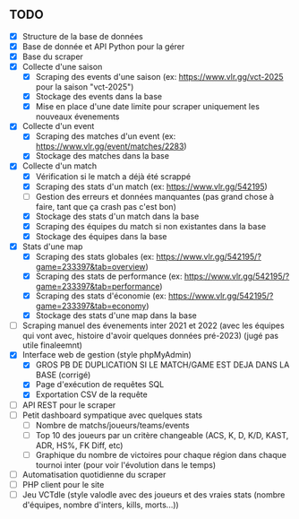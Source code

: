 

## TODO

- [x] Structure de la base de données
- [x] Base de donnée et API Python pour la gérer
- [x] Base du scraper
- [x] Collecte d'une saison
    - [x] Scraping des events d'une saison (ex: https://www.vlr.gg/vct-2025 pour la saison "vct-2025")
    - [x] Stockage des events dans la base
    - [x] Mise en place d'une date limite pour scraper uniquement les nouveaux évenements
- [x] Collecte d'un event
    - [x] Scraping des matches d'un event (ex: https://www.vlr.gg/event/matches/2283)
    - [x] Stockage des matches dans la base
- [x] Collecte d'un match
    - [x] Vérification si le match a déjà été scrappé
    - [x] Scraping des stats d'un match (ex: https://www.vlr.gg/542195)
    - [ ] Gestion des erreurs et données manquantes (pas grand chose à faire, tant que ça crash pas c'est bon)
    - [x] Stockage des stats d'un match dans la base
    - [x] Scraping des équipes du match si non existantes dans la base
    - [x] Stockage des équipes dans la base
- [x] Stats d'une map
    - [x] Scraping des stats globales (ex: https://www.vlr.gg/542195/?game=233397&tab=overview)
    - [x] Scraping des stats de performance (ex: https://www.vlr.gg/542195/?game=233397&tab=performance)
    - [x] Scraping des stats d'économie (ex: https://www.vlr.gg/542195/?game=233397&tab=economy)
    - [x] Stockage des stats d'une map dans la base
- [ ] Scraping manuel des évenements inter 2021 et 2022 (avec les équipes qui vont avec, histoire d'avoir quelques données pré-2023) (jugé pas utile finaleemnt)
- [x] Interface web de gestion (style phpMyAdmin)
    - [x] GROS PB DE DUPLICATION SI LE MATCH/GAME EST DEJA DANS LA BASE (corrigé)
    - [x] Page d'exécution de requêtes SQL
    - [x] Exportation CSV de la requête
- [ ] API REST pour le scraper
- [ ] Petit dashboard sympatique avec quelques stats
    - [ ] Nombre de matchs/joueurs/teams/events
    - [ ] Top 10 des joueurs par un critère changeable (ACS, K, D, K/D, KAST, ADR, HS%, FK Diff, etc)
    - [ ] Graphique du nombre de victoires pour chaque région dans chaque tournoi inter (pour voir l'évolution dans le temps)
- [ ] Automatisation quotidienne du scraper
- [ ] PHP client pour le site 
- [ ] Jeu VCTdle (style valodle avec des joueurs et des vraies stats (nombre d'équipes, nombre d'inters, kills, morts...))